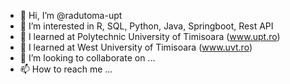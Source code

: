 - 👋 Hi, I’m @radutoma-upt
- 👀 I’m interested in R, SQL, Python, Java, Springboot, Rest API
- 🌱 I learned at Polytechnic University of Timisoara (www.upt.ro)
- 🌱 I learned at West University of Timisoara (www.uvt.ro)
- 💞️ I’m looking to collaborate on ...
- 📫 How to reach me ...

<!---
radutoma-upt/radutoma-upt is a ✨ special ✨ repository because its `README.md` (this file) appears on your GitHub profile.
You can click the Preview link to take a look at your changes.
--->
